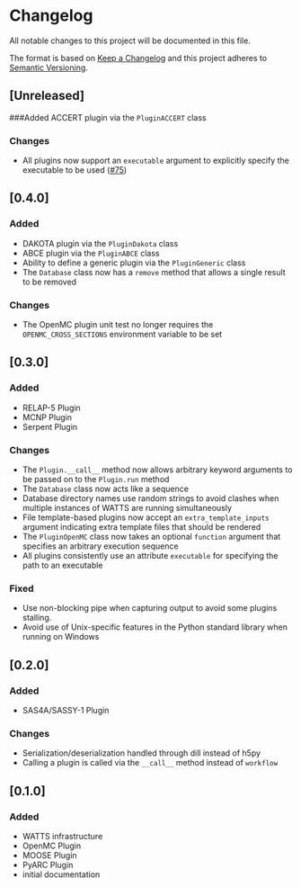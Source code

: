 # Changelog

All notable changes to this project will be documented in this file.

The format is based on [Keep a Changelog](http://keepachangelog.com/en/1.0.0/)
and this project adheres to [Semantic Versioning](http://semver.org/spec/v2.0.0.html).

## [Unreleased]

###Added
ACCERT plugin via the `PluginACCERT` class
### Changes

* All plugins now support an `executable` argument to explicitly specify the
  executable to be used ([#75](https://github.com/watts-dev/watts/pull/75))

## [0.4.0]

### Added

* DAKOTA plugin via the `PluginDakota` class
* ABCE plugin via the `PluginABCE` class
* Ability to define a generic plugin via the `PluginGeneric` class
* The `Database` class now has a `remove` method that allows a single result to
  be removed

### Changes

* The OpenMC plugin unit test no longer requires the `OPENMC_CROSS_SECTIONS`
  environment variable to be set

## [0.3.0]

### Added

* RELAP-5 Plugin
* MCNP Plugin
* Serpent Plugin

### Changes

* The `Plugin.__call__` method now allows arbitrary keyword arguments to be
  passed on to the `Plugin.run` method
* The `Database` class now acts like a sequence
* Database directory names use random strings to avoid clashes when multiple
  instances of WATTS are running simultaneously
* File template-based plugins now accept an `extra_template_inputs` argument
  indicating extra template files that should be rendered
* The `PluginOpenMC` class now takes an optional `function` argument that
  specifies an arbitrary execution sequence
* All plugins consistently use an attribute `executable` for specifying the path
  to an executable

### Fixed

* Use non-blocking pipe when capturing output to avoid some plugins stalling.
* Avoid use of Unix-specific features in the Python standard library when
  running on Windows

## [0.2.0]

### Added

* SAS4A/SASSY-1 Plugin

### Changes

* Serialization/deserialization handled through dill instead of h5py
* Calling a plugin is called via the `__call__` method instead of `workflow`

## [0.1.0]

### Added

* WATTS infrastructure
* OpenMC Plugin
* MOOSE Plugin
* PyARC Plugin
* initial documentation
